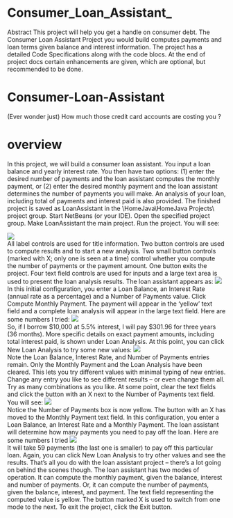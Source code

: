 # Consumer_Loan_Assistant_
Abstract
This project will help you get a handle on consumer debt. The Consumer Loan Assistant Project you would build computes payments and loan terms given balance and interest information. The project has a detailed Code Specifications along with the code blocs. At the end of project docs certain enhancements are given, which are optional, but recommended to be done.
# Consumer-Loan-Assistant
 (Ever wonder just) How much those credit card accounts are costing you ?
 # overview
In this project, we will build a consumer loan assistant. You input a loan balance and yearly interest
rate. You then have two options: (1) enter the desired number of payments and the loan assistant
computes the monthly payment, or (2) enter the desired monthly payment and the loan assistant
determines the number of payments you will make. An analysis of your loan, including total of
payments and interest paid is also provided.
The finished project is saved as LoanAssistant in the \HomeJava\HomeJava Projects\ project
group. Start NetBeans (or your IDE). Open the specified project group. Make LoanAssistant the
main project. Run the project. You will see:

<img src="la1.png">
<br>
All label controls are used for title information. Two button controls are used to compute results
and to start a new analysis. Two small button controls (marked with X; only one is seen at a time)
control whether you compute the number of payments or the payment amount. One button exits the
project. Four text field controls are used for inputs and a large text area is used to present the loan
analysis results.
The loan assistant appears as:
<img src="la2.png">
<br>
In this initial configuration, you enter a Loan Balance, an Interest Rate (annual rate as a
percentage) and a Number of Payments value. Click Compute Monthly Payment. The payment
will appear in the ‘yellow’ text field and a complete loan analysis will appear in the large text
field. Here are some numbers I tried:
<img src="la3.png">
<br>
So, if I borrow $10,000 at 5.5% interest, I will pay $301.96 for three years (36 months). More
specific details on exact payment amounts, including total interest paid, is shown under Loan
Analysis.
At this point, you can click New Loan Analysis to try some new values:
<img src="la4.png">
<br>
Note the Loan Balance, Interest Rate, and Number of Payments entries remain. Only the
Monthly Payment and the Loan Analysis have been cleared. This lets you try different values
with minimal typing of new entries. Change any entry you like to see different results – or even
change them all. Try as many combinations as you like.
At some point, clear the text fields and click the button with an X next to the Number of Payments
text field. You will see:
<img src="la6.png">
<br>
Notice the Number of Payments box is now yellow. The button with an X has moved to the
Monthly Payment text field. In this configuration, you enter a Loan Balance, an Interest Rate
and a Monthly Payment. The loan assistant will determine how many payments you need to pay
off the loan. Here are some numbers I tried
<img src="la5.png">
<br>
It will take 59 payments (the last one is smaller) to pay off this particular loan. Again, you can
click New Loan Analysis to try other values and see the results.
That’s all you do with the loan assistant project – there’s a lot going on behind the scenes though. The
loan assistant has two modes of operation. It can compute the monthly payment, given the balance,
interest and number of payments. Or, it can compute the number of payments, given the balance,
interest, and payment. The text field representing the computed value is yellow. The button marked X
is used to switch from one mode to the next. To exit the project, click the Exit button.

